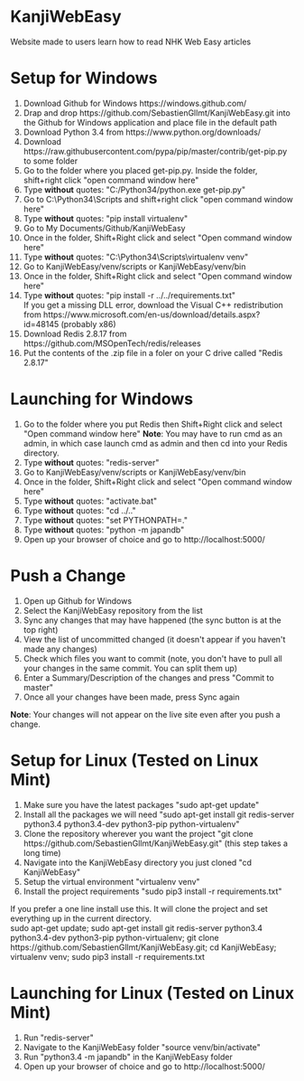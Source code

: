 KanjiWebEasy
============

Website made to users learn how to read NHK Web Easy articles

Setup for Windows
============

<ol>
<li>
Download Github for Windows https://windows.github.com/
</li>
<li>
Drap and drop https://github.com/SebastienGllmt/KanjiWebEasy.git into the Github for Windows application and place file in the default path
</li>
<li>
Download Python 3.4 from https://www.python.org/downloads/
</li>
<li>
Download https://raw.githubusercontent.com/pypa/pip/master/contrib/get-pip.py to some folder
</li>
<li>
Go to the folder where you placed get-pip.py. Inside the folder, shift+right click "open command window here"
</li>
<li>
Type <b>without</b> quotes: "C:/Python34/python.exe get-pip.py"
</li>
<li>
Go to C:\Python34\Scripts and shift+right click "open command window here"
</li>
<li>
Type <b>without</b> quotes: "pip install virtualenv"
</li>
<li>
Go to My Documents/Github/KanjiWebEasy
</li>
<li>
Once in the folder, Shift+Right click and select "Open command window here"
</li>
<li>
Type <b>without</b> quotes: "C:\Python34\Scripts\virtualenv venv"
</li>
<li>
Go to KanjiWebEasy/venv/scripts or KanjiWebEasy/venv/bin
</li>
<li>
Once in the folder, Shift+Right click and select "Open command window here"
</li>
<li>
Type <b>without</b> quotes: "pip install -r ../../requirements.txt" </br>
If you get a missing DLL error, download the Visual C++ redistribution from https://www.microsoft.com/en-us/download/details.aspx?id=48145 (probably x86)
</li>
<li>
Download Redis 2.8.17 from https://github.com/MSOpenTech/redis/releases
</li>
<li>
Put the contents of the .zip file in a foler on your C drive called "Redis 2.8.17"
</li>
</ol>

Launching for Windows
============
<ol>
<li>
Go to the folder where you put Redis then Shift+Right click and select "Open command window here" </ br>
<b>Note</b>: You may have to run cmd as an admin, in which case launch cmd as admin and then cd into your Redis directory.
</li>
<li>
Type <b>without</b> quotes: "redis-server"
</li>
<li>
Go to KanjiWebEasy/venv/scripts or KanjiWebEasy/venv/bin
</li>
<li>
Once in the folder, Shift+Right click and select "Open command window here"
</li>
<li>
Type <b>without</b> quotes: "activate.bat"
</li>
<li>
Type <b>without</b> quotes: "cd ../.."
</li>
<li>
Type <b>without</b> quotes: "set PYTHONPATH=."
</li>
<li>
Type <b>without</b> quotes: "python -m japandb"
</li>
<li>
Open up your browser of choice and go to http://localhost:5000/
</li>
</ol>

Push a Change
============
<ol>
<li>
Open up Github for Windows
</li>
<li>
Select the KanjiWebEasy repository from the list
</li>
<li>
Sync any changes that may have happened (the sync button is at the top right)
</li>
<li>
View the list of uncommitted changed (it doesn't appear if you haven't made any changes)
</li>
<li>
Check which files you want to commit (note, you don't have to pull all your changes in the same commit. You can split them up)
</li>
<li>
Enter a Summary/Description of the changes and press "Commit to master"
</li>
<li>
Once all your changes have been made, press Sync again
</li>
</ol>

<b>Note</b>: Your changes will not appear on the live site even after you push a change.

Setup for Linux (Tested on Linux Mint)
============

<ol>
<li>
Make sure you have the latest packages "sudo apt-get update"
</li>
<li>
Install all the packages we will need "sudo apt-get install git redis-server python3.4 python3.4-dev python3-pip python-virtualenv"
</li>
<li>
Clone the repository wherever you want the project "git clone https://github.com/SebastienGllmt/KanjiWebEasy.git" (this step takes a long time)
</li>
<li>
Navigate into the KanjiWebEasy directory you just cloned "cd KanjiWebEasy"
</li>
<li>
Setup the virtual environment "virtualenv venv"
</li>
<li>
Install the project requirements "sudo pip3 install -r requirements.txt"
</li>
</ol>
<div>
If you prefer a one line install use this. It will clone the project and set everything up in the current directory. <br>
sudo apt-get update; sudo apt-get install git redis-server python3.4 python3.4-dev python3-pip python-virtualenv; git clone https://github.com/SebastienGllmt/KanjiWebEasy.git; cd KanjiWebEasy; virtualenv venv; sudo pip3 install -r requirements.txt
</div>

Launching for Linux (Tested on Linux Mint)
============
<ol>
<li>
Run "redis-server"
</li>
<li>
Navigate to the KanjiWebEasy folder "source venv/bin/activate"
</li>
<li>
Run "python3.4 -m japandb" in the KanjiWebEasy folder
</li>
<li>
Open up your browser of choice and go to http://localhost:5000/
</li>
</ol>
